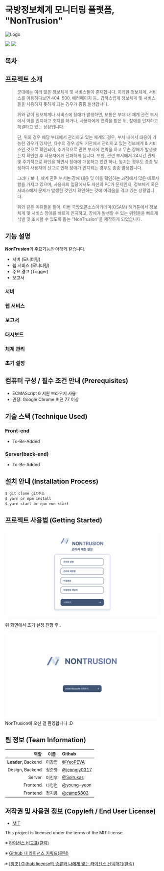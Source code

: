 # 국방정보체계 모니터링 플랫폼,<br>**"NonTrusion"**
![Logo](./nontrusion_logo.png)


<img src='https://img.shields.io/badge/Version-1.0.0-blue?style=for-the-badge&logo'>
  
<a href='https://github.com/osamhack2022/WEB_CLOUD_WATCHCON/blob/main/license.md'>
  <img src='https://img.shields.io/badge/License-GPL%202.0-black?style=for-the-badge&logo'>
</a>

## 목차 



## 프로젝트 소개

> 군대에는 여러 많은 정보체계 및 서비스들이 존재합니다. 이러한 정보체계, 서비스를 이용하다보면 404, 500, 에러페이지 등.. 갑작스럽게 정보체계 및 서비스들을 사용하지 못하게 되는 경우가 종종 발생합니다.
>
> 위와 같이 정보체계나 서비스에 장애가 발생하면, 보통은 부대 내 체계 관련 부서에서 이를 인지하고 조치를 하거나, 사용자에게 연락을 받은 뒤, 장애를 인지하고 해결하고 있는 상황입니다.
>
> 단, 위의 경우 해당 부대에서 관리하고 있는 체계의 경우, 부서 내에서 대응이 가능한 경우가 있지만, 다수의 경우 상위 기관에서 관리하고 있는 정보체계 & 서비스인 것으로 확인되어, 추가적으로 관련 부서에 연락을 하고 무슨 장애가 발생했는지 확인한 후 사용자에게 전파하게 됩니다. 또한, 관련 부서에서 24시간 관제 및 주기적으로 확인을 하면서 장애에 대응하고 있긴 하나, 놓치는 경우도 종종 발생하여 사용자의 신고로 인해 장애가 인지되는 경우도 종종 발생합니다.
>
> 그러다 보니, 체계 관련 부서는 장애 대응 및 이를 확인하는 과정에서 많은 애로사항을 가지고 있으며, 사용자의 입장에서도 자신의 PC가 문제인지, 정보체계 혹은 서비스에서 문제가 발생한 것인지 확인하는 것에 어려움을 겪고 있는 상황입니다.
>
> 위와 같은 이유들을 들어, 이번 국방오픈소스아카데미(OSAM) 해커톤에서 정보체계 및 서비스 장애를 빠르게 인지하고, 장애가 발생할 수 있는 위험들을 빠르게 식별 및 조치할 수 있도록 돕는 "NonTrusion"을 제작하게 되었습니다. 

## 기능 설명
**NonTrusion**의 주요기능은 아래와 같습니다.
- 서버 (모니터링)
- 웹 서비스 (모니터링)
- 주요 경고 (Trigger)
- 보고서 

### 서버 

### 웹 서비스

### 보고서 

### 대시보드 

### 체계 관리

### 초기 설정

## 컴퓨터 구성 / 필수 조건 안내 (Prerequisites)
* ECMAScript 6 지원 브라우저 사용
* 권장: Google Chrome 버젼 77 이상

## 기술 스택 (Technique Used) 
### Front-end
* To-Be-Added

### Server(back-end)
* To-Be-Added


## 설치 안내 (Installation Process)
```bash
$ git clone git주소
$ yarn or npm install
$ yarn start or npm run start
```

## 프로젝트 사용법 (Getting Started)
![start](./nontrusion_start.png)

위 화면에서 초기 설정 진행 후..

![end](./nontrusion_end.png)
NonTrusion에 오신 걸 환영합니다 :D

 
## 팀 정보 (Team Information)
|        **역할** | **이름** |                   **Github**                   |
|----------------:|:--------:|:----------------------------------------------|
|   **Leader**, Backend |  이창엽  |     [@YeoPEVA](https://github.com/YeoPEVA)     |
| Design, Backend |  정준영  | [@jeongjy0317](https://github.com/jeongjy0317) |
|       Server |  이진우  |    [@Solrukas](https://github.com/Solrukas)    |
|        Frontend |  나영언  |  [@young-yeon](https://github.com/young-yeon)  |
|        Frontend |  정지용  |    [@camp5803](https://github.com/camp5803)    |

## 저작권 및 사용권 정보 (Copyleft / End User License)
 * [MIT](https://github.com/osam2020-WEB/Sample-ProjectName-TeamName/blob/master/license.md)

This project is licensed under the terms of the MIT license.

※ [라이선스 비교표(클릭)](https://olis.or.kr/license/compareGuide.do)

※ [Github 내 라이선스 키워드(클릭)](https://docs.github.com/en/github/creating-cloning-and-archiving-repositories/creating-a-repository-on-github/licensing-a-repository)

※ [\[참조\] Github license의 종류와 나에게 맞는 라이선스 선택하기(클릭)](https://flyingsquirrel.medium.com/github-license%EC%9D%98-%EC%A2%85%EB%A5%98%EC%99%80-%EB%82%98%EC%97%90%EA%B2%8C-%EB%A7%9E%EB%8A%94-%EB%9D%BC%EC%9D%B4%EC%84%A0%EC%8A%A4-%EC%84%A0%ED%83%9D%ED%95%98%EA%B8%B0-ae29925e8ff4)
